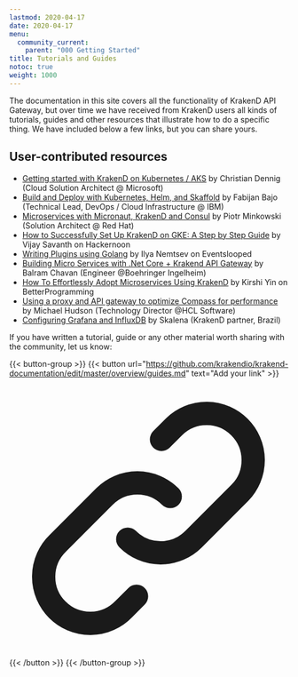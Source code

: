```yaml
---
lastmod: 2020-04-17
date: 2020-04-17
menu:
  community_current:
    parent: "000 Getting Started"
title: Tutorials and Guides
notoc: true
weight: 1000
---
```

The documentation in this site covers all the functionality of KrakenD API Gateway, but over time we have received from KrakenD users all kinds of tutorials, guides and other resources that illustrate how to do a specific thing. We have included below a few links, but you can share yours.


## User-contributed resources

- [Getting started with KrakenD on Kubernetes / AKS](https://partlycloudy.blog/2021/02/17/getting-started-with-krakend-on-kubernetes-aks/) by Christian Dennig (Cloud Solution Architect @ Microsoft)
- [Build and Deploy with Kubernetes, Helm, and Skaffold](https://betterprogramming.pub/maintainability-in-the-face-of-api-complexity-e23531e2d322) by Fabijan Bajo (Technical Lead, DevOps / Cloud Infrastructure @ IBM)
- [Microservices with Micronaut, KrakenD and Consul](https://piotrminkowski.com/2021/02/23/microservices-with-micronaut-krakend-and-consul/) by Piotr Minkowski (Solution Architect @ Red Hat)
- [How to Successfully Set Up KrakenD on GKE: A Step by Step Guide](https://hackernoon.com/how-to-successfully-set-up-krakend-on-gke-a-step-by-step-guide-ny22311c) by Vijay Savanth on Hackernoon
- [Writing Plugins using Golang](https://www.eventslooped.com/posts/krakend-writing-plugins/) by Ilya Nemtsev on Eventslooped
- [Building Micro Services with .Net Core + Krakend API Gateway](https://balramchavan.medium.com/building-micro-services-with-net-core-krakend-api-gateway-fad036f10298) by Balram Chavan (Engineer @Boehringer Ingelheim)
- [How To Effortlessly Adopt Microservices Using KrakenD](https://betterprogramming.pub/how-to-effortlessly-adopt-microservices-using-krakend-28c265573877) by Kirshi Yin on BetterProgramming
- [Using a proxy and API gateway to optimize Compass for performance](https://blog.hcltechsw.com/compass/using-a-proxy-and-api-gateway-to-optimize-compass-for-performance/) by Michael Hudson (Technology Director @HCL Software)
- [Configuring Grafana and InfluxDB](https://skalena.github.io/api-methodology/public/cont/krakend-grafana-influxdb/) by Skalena (KrakenD partner, Brazil)

If you have written a tutorial, guide or any other material worth sharing with the community, let us know:

{{< button-group >}}
{{< button url="https://github.com/krakendio/krakend-documentation/edit/master/overview/guides.md" text="Add your link" >}}<svg xmlns="http://www.w3.org/2000/svg" class="h-6 w-6" fill="none" viewBox="0 0 24 24" stroke="currentColor">
  <path stroke-linecap="round" stroke-linejoin="round" stroke-width="2" d="M13.828 10.172a4 4 0 00-5.656 0l-4 4a4 4 0 105.656 5.656l1.102-1.101m-.758-4.899a4 4 0 005.656 0l4-4a4 4 0 00-5.656-5.656l-1.1 1.1" />
</svg>
{{< /button >}}
{{< /button-group >}}
